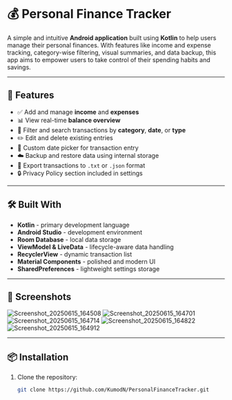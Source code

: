 # 💰 Personal Finance Tracker

A simple and intuitive **Android application** built using **Kotlin** to help users manage their personal finances. With features like income and expense tracking, category-wise filtering, visual summaries, and data backup, this app aims to empower users to take control of their spending habits and savings.

---

## 📱 Features

- ✅ Add and manage **income** and **expenses**
- 📊 View real-time **balance overview**
- 🧾 Filter and search transactions by **category**, **date**, or **type**
- ✏️ Edit and delete existing entries      
- 📆 Custom date picker for transaction entry 
- ☁️ Backup and restore data using internal storage
- 📂 Export transactions to `.txt` or `.json` format
- 🔒 Privacy Policy section included in settings

---

## 🛠️ Built With

- **Kotlin** - primary development language
- **Android Studio** - development environment
- **Room Database** - local data storage
- **ViewModel & LiveData** - lifecycle-aware data handling
- **RecyclerView** - dynamic transaction list
- **Material Components** - polished and modern UI
- **SharedPreferences** - lightweight settings storage

---

## 📸 Screenshots

![Screenshot_20250615_164508](https://github.com/user-attachments/assets/7b93b70a-8751-4a47-9310-63f6058f6daa) ![Screenshot_20250615_164701](https://github.com/user-attachments/assets/89b2c090-b219-42b0-b279-39811ff27690) ![Screenshot_20250615_164714](https://github.com/user-attachments/assets/05382d88-7b44-429b-aba4-e8dc959a260d) ![Screenshot_20250615_164822](https://github.com/user-attachments/assets/df79f2fc-cf8a-409e-9968-b0417e90edc5) ![Screenshot_20250615_164912](https://github.com/user-attachments/assets/a1f27a72-bc29-496c-a7fc-484bc0a11694)

---

## 📦 Installation

1. Clone the repository:
   ```bash
   git clone https://github.com/KumodN/PersonalFinanceTracker.git
